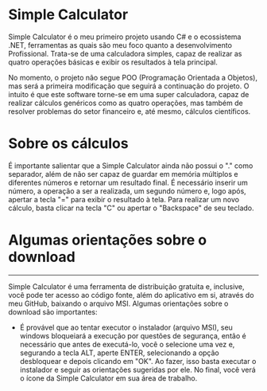 # Simple Calculator

Simple Calculator é o meu primeiro projeto usando C# e o ecossistema .NET, ferramentas as quais são meu foco quanto a desenvolvimento Profissional. Trata-se de uma calculadora simples, capaz de realizar as quatro operações básicas e exibir os resultados à tela principal. 
                    
No momento, o projeto não segue POO (Programação Orientada a Objetos), mas será a primeira modificação que seguirá a continuação do projeto. O intuito é que este software torne-se em uma super calculadora, capaz de realizar cálculos genéricos como as quatro operações, mas também de resolver problemas do setor financeiro e, até mesmo, cálculos científicos.

# Sobre os cálculos

É importante salientar que a Simple Calculator ainda não possui o "." como separador, além de não ser capaz de guardar em memória múltiplos e diferentes números e retornar um resultado final. É necessário inserir um número, a operação a ser a realizada, um segundo número e, logo após, apertar a tecla "=" para exibir o resultado à tela. Para realizar um novo cálculo, basta clicar na tecla "C" ou apertar o "Backspace" de seu teclado.

# Algumas orientações sobre o download
---
Simple Calculator é uma ferramenta de distribuição gratuita e, inclusive, você pode ter acesso ao código fonte, além do aplicativo em si, através do meu GitHub, baixando o arquivo MSI. Algumas orientações sobre o download são importantes:

- É provável que ao tentar executor o instalador (arquivo MSI), seu windows bloqueiará a execução por questões de segurança, então é necessário que antes de executá-lo, você o selecione uma vez e, segurando a tecla ALT, aperte ENTER, selecionando a opção desbloquear e depois clicando em "OK". Ao fazer, isso basta executar o instalador e seguir as orientações sugeridas por ele. No final, você verá o ícone da Simple Calculator em sua área de trabalho.
